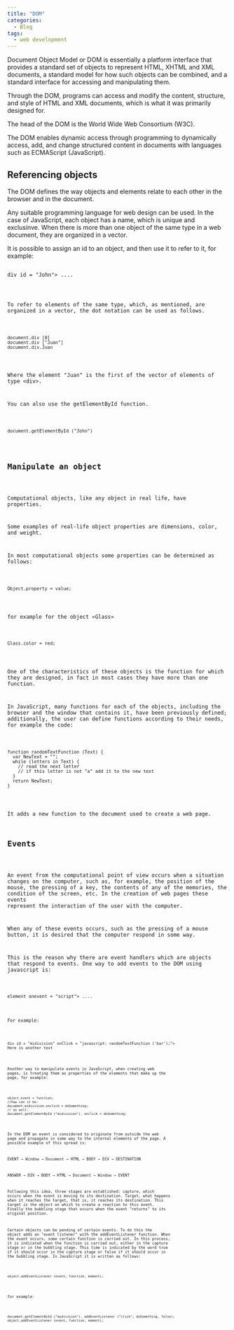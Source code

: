 ```yaml
---
title: "DOM"
categories:
  - Blog
tags:
  - web development
---
```

Document Object Model or DOM is essentially a platform interface that provides a standard set of objects to represent HTML, XHTML and XML documents, a standard model for how such objects can be combined, and a standard interface for accessing and manipulating them.

Through the DOM, programs can access and modify the content, structure, and style of HTML and XML documents, which is what it was primarily designed for.

The head of the DOM is the World Wide Web Consortium (W3C).

The DOM enables dynamic access through programming to dynamically access, add, and change structured content in documents with languages such as ECMAScript (JavaScript). 

<h2>Referencing objects</h2>

The DOM defines the way objects and elements relate to each other in the browser and in the document.

Any suitable programming language for web design can be used. In the case of JavaScript, each object has a name, which is unique and exclusinve. When there is more than one object of the same type in a web document, they are organized in a vector.

It is possible to assign an id to an object, and then use it to refer to it, for example:

<pre><code>
div id = "John"> .... </div
</code></pre>

To refer to elements of the same type, which, as mentioned, are organized in a vector, the dot notation can be used as follows.

<pre><code>
document.div [0]
document.div ["Juan"]
document.div.Juan
</code></pre>

Where the element "Juan" is the first of the vector of elements of type \<div>.

You can also use the getElementById function.

<pre><code>
document.getElementById ("John") 
</code></pre>

<h2>Manipulate an object</h2>

Computational objects, like any object in real life, have properties. 

Some examples of real-life object properties are dimensions, color, and weight.

In most computational objects some properties can be determined as follows:

<pre><code>
Object.property = value;
</code></pre>

for example for the object «Glass»

<pre><code>
Glass.color = red;
</code></pre>

One of the characteristics of these objects is the function for which they are designed, in fact in most cases they have more than one function. 

In JavaScript, many functions for each of the objects, including the browser and the window that contains it, have been previously defined; additionally, the user can define functions according to their needs, for example the code:

<pre><code>
function randomTextFunction (Text) {
  var NewText = "";
  while (letters in Text) {
    // read the next letter
    // if this letter is not "a" add it to the new text
  }
  return NewText;
}
</code></pre>

It adds a new function to the document used to create a web page.

<h2>Events</h2>

An event from the computational point of view occurs when a situation changes on the computer, such as, for example, the position of the mouse, the pressing of a key, the contents of any of the memories, the condition of the screen, etc. In the creation of web pages these events represent the interaction of the user with the computer.

When any of these events occurs, such as the pressing of a mouse button, it is desired that the computer respond in some way. 

This is the reason why there are event handlers which are objects that respond to events. One way to add events to the DOM using javascript is:
<pre><code>
element onevent = "script"> .... </element
</code></pre>

For example:
<pre><code>
div id = "midivision" onClick = "javascript: randomTextFunction ('bar');">
Here is another text
</div
</code></pre>

Another way to manipulate events in JavaScript, when creating web pages, is treating them as properties of the elements that make up the page, for example:
<pre><code>
object.event = function;
//how can it be:
document.midivision.onclick = doSomething;
// as well:
document.getElementById ("midivision"). onclick = doSomething;
</code></pre>

In the DOM an event is considered to originate from outside the web page and propagate in some way to the internal elements of the page. A possible example of this spread is:

EVENT → Window → Document → HTML → BODY → DIV → DESTINATION

ANSWER → DIV → BODY → HTML → Document → Window → EVENT

Following this idea, three stages are established: capture, which occurs when the event is moving to its destination. Target, what happens when it reaches the target, that is, it reaches its destination. This target is the object on which to create a reaction to this event. Finally the bubbling stage that occurs when the event "returns" to its original position.

Certain objects can be pending of certain events. To do this the object adds an "event listener" with the addEventListener function. When the event occurs, some certain function is carried out. In this process, it is indicated when the function is carried out, either in the capture stage or in the bubbling stage. This time is indicated by the word true if it should occur in the capture stage or false if it should occur in the bubbling stage. In JavaScript it is written as follows:

<pre><code>
object.addEventListener (event, function, moment);
</code></pre>

for example:

<pre><code>
document.getElementById ("mydivision"). addEventListener ("click", doSomething, false); 
object.addEventListener (event, function, moment);
</code></pre>